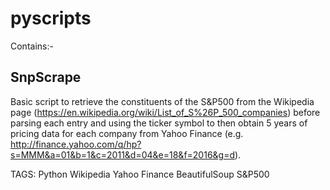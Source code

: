 # pyscripts

Contains:-

## SnpScrape
Basic script to retrieve the constituents of the S&P500 from the Wikipedia page (https://en.wikipedia.org/wiki/List_of_S%26P_500_companies) before parsing each entry and using the ticker symbol to then obtain 5 years of pricing data for each company from Yahoo Finance (e.g. http://finance.yahoo.com/q/hp?s=MMM&a=01&b=1&c=2011&d=04&e=18&f=2016&g=d).

TAGS: Python Wikipedia Yahoo Finance BeautifulSoup S&P500

